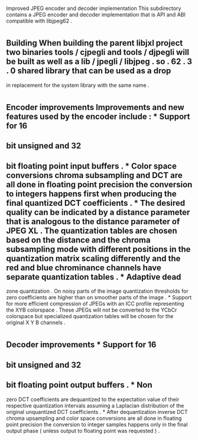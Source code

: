 #
Improved
JPEG
encoder
and
decoder
implementation
This
subdirectory
contains
a
JPEG
encoder
and
decoder
implementation
that
is
API
and
ABI
compatible
with
libjpeg62
.
#
#
Building
When
building
the
parent
libjxl
project
two
binaries
tools
/
cjpegli
and
tools
/
djpegli
will
be
built
as
well
as
a
lib
/
jpegli
/
libjpeg
.
so
.
62
.
3
.
0
shared
library
that
can
be
used
as
a
drop
-
in
replacement
for
the
system
library
with
the
same
name
.
#
#
Encoder
improvements
Improvements
and
new
features
used
by
the
encoder
include
:
*
Support
for
16
-
bit
unsigned
and
32
-
bit
floating
point
input
buffers
.
*
Color
space
conversions
chroma
subsampling
and
DCT
are
all
done
in
floating
point
precision
the
conversion
to
integers
happens
first
when
producing
the
final
quantized
DCT
coefficients
.
*
The
desired
quality
can
be
indicated
by
a
distance
parameter
that
is
analogous
to
the
distance
parameter
of
JPEG
XL
.
The
quantization
tables
are
chosen
based
on
the
distance
and
the
chroma
subsampling
mode
with
different
positions
in
the
quantization
matrix
scaling
differently
and
the
red
and
blue
chrominance
channels
have
separate
quantization
tables
.
*
Adaptive
dead
-
zone
quantization
.
On
noisy
parts
of
the
image
quantization
thresholds
for
zero
coefficients
are
higher
than
on
smoother
parts
of
the
image
.
*
Support
for
more
efficient
compression
of
JPEGs
with
an
ICC
profile
representing
the
XYB
colorspace
.
These
JPEGs
will
not
be
converted
to
the
YCbCr
colorspace
but
specialized
quantization
tables
will
be
chosen
for
the
original
X
Y
B
channels
.
#
#
Decoder
improvements
*
Support
for
16
-
bit
unsigned
and
32
-
bit
floating
point
output
buffers
.
*
Non
-
zero
DCT
coefficients
are
dequantized
to
the
expectation
value
of
their
respective
quantization
intervals
assuming
a
Laplacian
distribution
of
the
original
unquantized
DCT
coefficients
.
*
After
dequantization
inverse
DCT
chroma
upsampling
and
color
space
conversions
are
all
done
in
floating
point
precision
the
conversion
to
integer
samples
happens
only
in
the
final
output
phase
(
unless
output
to
floating
point
was
requested
)
.
